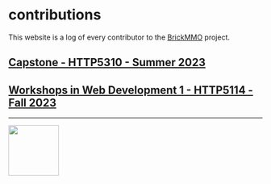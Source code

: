 # contributions

This website is a log of every contributor to the [BrickMMO](https://brickmmo.com) project. 

## [Capstone - HTTP5310 - Summer 2023](2023-winter-http5310)

## [Workshops in Web Development 1 - HTTP5114 - Fall 2023](2023-fall-http5114)

---

<a href="https://brickmmo.com">
<img src="https://brickmmo.com/images/brickmmo-logo-horizontal.jpg" width="100">
</a>